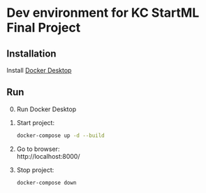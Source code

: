 # Dev environment for KC StartML Final Project

## Installation

Install [Docker Desktop](https://www.docker.com/products/docker-desktop/)

## Run

0. Run Docker Desktop

1. Start project: 
    ```bash
    docker-compose up -d --build
    ```
2. Go to browser:  
    http://localhost:8000/

3. Stop project: 
    ```bash
    docker-compose down
    ```
